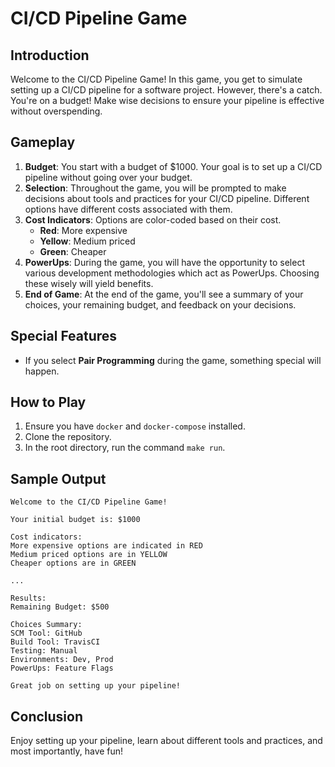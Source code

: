 # CI/CD Pipeline Game

## Introduction
Welcome to the CI/CD Pipeline Game! In this game, you get to simulate setting up a CI/CD pipeline for a software project. However, there's a catch. You're on a budget! Make wise decisions to ensure your pipeline is effective without overspending.

## Gameplay
1. **Budget**: You start with a budget of $1000. Your goal is to set up a CI/CD pipeline without going over your budget.
2. **Selection**: Throughout the game, you will be prompted to make decisions about tools and practices for your CI/CD pipeline. Different options have different costs associated with them.
3. **Cost Indicators**: Options are color-coded based on their cost.
   - **Red**: More expensive
   - **Yellow**: Medium priced
   - **Green**: Cheaper
4. **PowerUps**: During the game, you will have the opportunity to select various development methodologies which act as PowerUps. Choosing these wisely will yield benefits.
5. **End of Game**: At the end of the game, you'll see a summary of your choices, your remaining budget, and feedback on your decisions.

## Special Features
- If you select **Pair Programming** during the game, something special will happen.

## How to Play
1. Ensure you have `docker` and `docker-compose` installed.
2. Clone the repository.
3. In the root directory, run the command `make run`.

## Sample Output

```
Welcome to the CI/CD Pipeline Game!

Your initial budget is: $1000

Cost indicators:
More expensive options are indicated in RED
Medium priced options are in YELLOW
Cheaper options are in GREEN

...

Results:
Remaining Budget: $500

Choices Summary:
SCM Tool: GitHub
Build Tool: TravisCI
Testing: Manual
Environments: Dev, Prod
PowerUps: Feature Flags

Great job on setting up your pipeline!
```

## Conclusion
Enjoy setting up your pipeline, learn about different tools and practices, and most importantly, have fun!